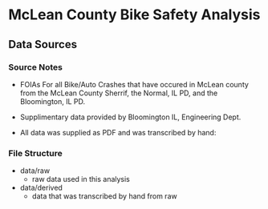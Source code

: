 # McLean County Bike Safety Analysis

## Data Sources


### Source Notes
*  FOIAs For all Bike/Auto Crashes that have occured in McLean county from the McLean County Sherrif, the Normal, IL PD, and the Bloomington, IL PD.

*  Supplimentary data provided by Bloomington IL, Engineering Dept.

*  All data was supplied as PDF and was transcribed by hand:

### File Structure
* data/raw
    * raw data used in this analysis
* data/derived
    * data that was transcribed by hand from raw









